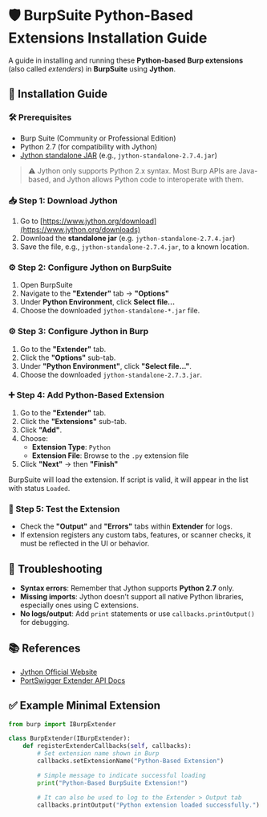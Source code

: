 # 🛡️ BurpSuite Python-Based Extensions Installation Guide

A guide in installing and running these **Python-based Burp extensions** (also called *extenders*) in **BurpSuite** using **Jython**.


## 🚀 Installation Guide

### 🛠 Prerequisites

- Burp Suite (Community or Professional Edition)
- Python 2.7 (for compatibility with Jython)
- [Jython standalone JAR](https://www.jython.org/download) (e.g., `jython-standalone-2.7.4.jar`)

> ⚠️ Jython only supports Python 2.x syntax. Most Burp APIs are Java-based, and Jython allows Python code to interoperate with them.

### 📥 Step 1: Download Jython

1. Go to [https://www.jython.org/download](https://www.jython.org/downloads)
2. Download the **standalone jar** (e.g. `jython-standalone-2.7.4.jar`)
3. Save the file, e.g., `jython-standalone-2.7.4.jar`, to a known location.

### ⚙ Step 2: Configure Jython on BurpSuite

1. Open BurpSuite
2. Navigate to the **"Extender"** tab → **"Options"**
3. Under **Python Environment**, click **Select file...**
4. Choose the downloaded `jython-standalone-*.jar` file.

### ⚙️ Step 3: Configure Jython in Burp

1. Go to the **"Extender"** tab.
2. Click the **"Options"** sub-tab.
3. Under **"Python Environment"**, click **"Select file..."**.
4. Choose the downloaded `jython-standalone-2.7.3.jar`.

### ➕ Step 4: Add Python-Based Extension

1. Go to the **"Extender"** tab.
2. Click the **"Extensions"** sub-tab.
3. Click **"Add"**.
4. Choose:
   - **Extension Type**: `Python`
   - **Extension File**: Browse to the `.py` extension file
5. Click **"Next"** → then **"Finish"**

BurpSuite will load the extension. If script is valid, it will appear in the list with status `Loaded`.

### 🧪 Step 5: Test the Extension

- Check the **"Output"** and **"Errors"** tabs within **Extender** for logs.
- If extension registers any custom tabs, features, or scanner checks, it must be reflected in the UI or behavior.


## 🧹 Troubleshooting

- **Syntax errors**: Remember that Jython supports **Python 2.7** only.
- **Missing imports**: Jython doesn’t support all native Python libraries, especially ones using C extensions.
- **No logs/output**: Add `print` statements or use `callbacks.printOutput()` for debugging.


## 📚 References

- [Jython Official Website](https://www.jython.org)
- [PortSwigger Extender API Docs](https://portswigger.net/burp/extender/api/)


## ✅ Example Minimal Extension

```python
from burp import IBurpExtender

class BurpExtender(IBurpExtender):
    def registerExtenderCallbacks(self, callbacks):
        # Set extension name shown in Burp
        callbacks.setExtensionName("Python-Based Extension")

        # Simple message to indicate successful loading
        print("Python-Based BurpSuite Extension!")

        # It can also be used to log to the Extender > Output tab
        callbacks.printOutput("Python extension loaded successfully.")
```